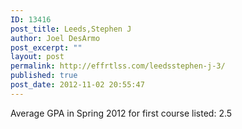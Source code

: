 ```yaml
---
ID: 13416
post_title: Leeds,Stephen J
author: Joel DesArmo
post_excerpt: ""
layout: post
permalink: http://effrtlss.com/leedsstephen-j-3/
published: true
post_date: 2012-11-02 20:55:47
---
```

<p>Average GPA in Spring 2012 for first course listed: 2.5</p>